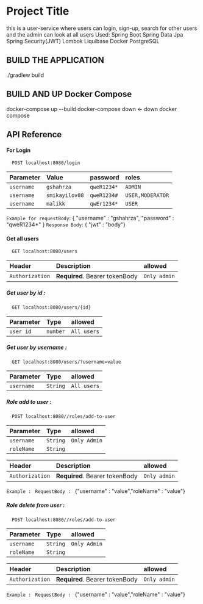 
# Project Title

this is a user-service where users can login, sign-up, search for other users and the admin can look at all users
Used:
Spring Boot
Spring Data Jpa
Spring Security(JWT)
Lombok
Liquibase
Docker
PostgreSQL



## BUILD THE APPLICATION
./gradlew build
## BUILD AND UP Docker Compose
docker-compose up --build
docker-compose down <- down docker compose

## API Reference

#### For Login

```http
  POST localhost:8080/login
```

| Parameter | Value     | password               |roles     |
| :-------- | :------- | :---------------------- |:---------------------- |
| `username` | `gshahrza` | `qweR1234*` |  `ADMIN`            |
| `username` | `smikayilov08` | `qweR1234#` | `USER,MODERATOR`      |
| `username` | `malikk` | `qwEr1234*` |       `USER`       |

`Example for requestBody`:
{
"username" : "gshahrza",
"password" : "qweR1234*"
}
`Response Body`: { "jwt" : "body"}

#### Get all users

```http
  GET localhost:8080/users
```

| Header |  Description          | allowed|
| :-------- | :--------------------- |:------|
| `Authorization`| **Required**. Bearer tokenBody | `Only admin`|

##### Get user by id :
```http
  GET localhost:8080/users/{id}
```
| Parameter | Type     | allowed   |
| :-------- | :------- |:---------- |
| `user id` | `number` |  `All users`   |

##### Get user by username :
```http
  GET localhost:8080/users/?username=value
```
| Parameter | Type     | allowed   |
| :-------- | :------- |:---------- |
| `username` | `String` |  `All users`   |

##### Role add to user :
```http
  POST localhost:8080//roles/add-to-user
```
| Parameter | Type     | allowed   |
| :-------- | :------- |:---------- |
| `username` | `String` |  `Only Admin`   |
| `roleName` | `String` |

|Header | Description          | allowed|
| :----- |:--------------------- |:------|
|`Authorization`|**Required**. Bearer tokenBody | `Only admin`|

`Example : ` `RequestBody : ` {"username" : "value","roleName" : "value"}
##### Role delete from user :
```http
  POST localhost:8080//roles/add-to-user
```
| Parameter | Type     | allowed   |
| :-------- | :------- |:---------- |
| `username` | `String` |  `Only Admin`   |
| `roleName` | `String` |

|Header | Description          | allowed|
| :----- |:--------------------- |:------|
|`Authorization`|**Required**. Bearer tokenBody | `Only admin`|

`Example : ` `RequestBody : ` {"username" : "value","roleName" : "value"}


